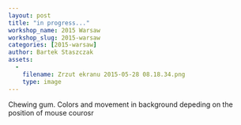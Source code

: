 ```yaml
---
layout: post
title: "in progress..."
workshop_name: 2015 Warsaw
workshop_slug: 2015-warsaw
categories: [2015-warsaw]
author: Bartek Staszczak
assets:
  -
    filename: Zrzut ekranu 2015-05-28 08.18.34.png
    type: image
---
```

Chewing gum. 
Colors and movement in background depeding on the position of mouse courosr
